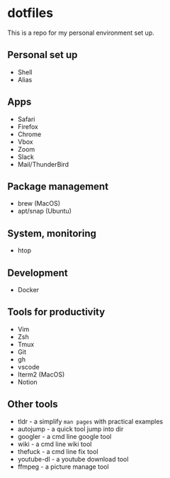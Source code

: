 # dotfiles

This is a repo for my personal environment set up.

## Personal set up 
* Shell
* Alias

## Apps
* Safari
* Firefox
* Chrome
* Vbox
* Zoom
* Slack
* Mail/ThunderBird

## Package management
* brew (MacOS)
* apt/snap (Ubuntu)

## System, monitoring
* htop

## Development
* Docker

## Tools for productivity
* Vim 
* Zsh
* Tmux
* Git
* gh
* vscode
* Iterm2 (MacOS)
* Notion

## Other tools
* tldr - a simplify `man pages` with practical examples
* autojump - a quick tool jump into dir
* googler - a cmd line google tool
* wiki - a cmd line wiki tool
* thefuck - a cmd line fix tool 
* youtube-dl - a youtube download tool
* ffmpeg - a picture manage tool 


